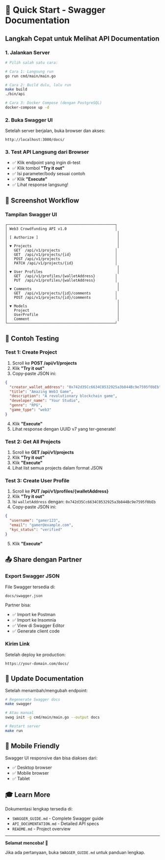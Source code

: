 # 🚀 Quick Start - Swagger Documentation

## Langkah Cepat untuk Melihat API Documentation

### 1. Jalankan Server
```bash
# Pilih salah satu cara:

# Cara 1: Langsung run
go run cmd/main/main.go

# Cara 2: Build dulu, lalu run
make build
./bin/api

# Cara 3: Docker Compose (dengan PostgreSQL)
docker-compose up -d
```

### 2. Buka Swagger UI
Setelah server berjalan, buka browser dan akses:
```
http://localhost:3000/docs/
```

### 3. Test API Langsung dari Browser
- ✅ Klik endpoint yang ingin di-test
- ✅ Klik tombol **"Try it out"**
- ✅ Isi parameter/body sesuai contoh
- ✅ Klik **"Execute"**
- ✅ Lihat response langsung!

## 📸 Screenshot Workflow

### Tampilan Swagger UI
```
┌─────────────────────────────────────────────────┐
│ Web3 Crowdfunding API v1.0                      │
│                                                  │
│ [ Authorize ]                                    │
│                                                  │
│ ▼ Projects                                       │
│   GET  /api/v1/projects                         │
│   GET  /api/v1/projects/{id}                    │
│   POST /api/v1/projects                         │
│   PATCH /api/v1/projects/{id}                   │
│                                                  │
│ ▼ User Profiles                                  │
│   GET  /api/v1/profiles/{walletAddress}         │
│   PUT  /api/v1/profiles/{walletAddress}         │
│                                                  │
│ ▼ Comments                                       │
│   GET  /api/v1/projects/{id}/comments           │
│   POST /api/v1/projects/{id}/comments           │
│                                                  │
│ ▼ Models                                         │
│   Project                                        │
│   UserProfile                                    │
│   Comment                                        │
└─────────────────────────────────────────────────┘
```

## 🎯 Contoh Testing

### Test 1: Create Project
1. Scroll ke **POST /api/v1/projects**
2. Klik **"Try it out"**
3. Copy-paste JSON ini:
```json
{
  "creator_wallet_address": "0x742d35Cc6634C0532925a3b844Bc9e7595f0bEb",
  "title": "Amazing Web3 Game",
  "description": "A revolutionary blockchain game",
  "developer_name": "Your Studio",
  "genre": "RPG",
  "game_type": "web3"
}
```
4. Klik **"Execute"**
5. Lihat response dengan UUID v7 yang ter-generate!

### Test 2: Get All Projects
1. Scroll ke **GET /api/v1/projects**
2. Klik **"Try it out"**
3. Klik **"Execute"**
4. Lihat list semua projects dalam format JSON

### Test 3: Create User Profile
1. Scroll ke **PUT /api/v1/profiles/{walletAddress}**
2. Klik **"Try it out"**
3. Isi `walletAddress` dengan: `0x742d35Cc6634C0532925a3b844Bc9e7595f0bEb`
4. Copy-paste JSON ini:
```json
{
  "username": "gamer123",
  "email": "gamer@example.com",
  "kyc_status": "verified"
}
```
5. Klik **"Execute"**

## 📤 Share dengan Partner

### Export Swagger JSON
File Swagger tersedia di:
```
docs/swagger.json
```

Partner bisa:
- ✅ Import ke Postman
- ✅ Import ke Insomnia
- ✅ View di Swagger Editor
- ✅ Generate client code

### Kirim Link
Setelah deploy ke production:
```
https://your-domain.com/docs/
```

## 🔄 Update Documentation

Setelah menambah/mengubah endpoint:
```bash
# Regenerate Swagger docs
make swagger

# Atau manual
swag init -g cmd/main/main.go --output docs

# Restart server
make run
```

## 📱 Mobile Friendly

Swagger UI responsive dan bisa diakses dari:
- ✅ Desktop browser
- ✅ Mobile browser
- ✅ Tablet

## 🎓 Learn More

Dokumentasi lengkap tersedia di:
- `SWAGGER_GUIDE.md` - Complete Swagger guide
- `API_DOCUMENTATION.md` - Detailed API specs
- `README.md` - Project overview

---

**Selamat mencoba! 🎉**

Jika ada pertanyaan, buka `SWAGGER_GUIDE.md` untuk panduan lengkap.

